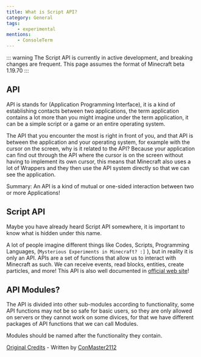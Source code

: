 ```yaml
---
title: What is Script API?
category: General
tags:
    - experimental
mentions:
    - ConsoleTerm
---
```


::: warning
The Script API is currently in active development, and breaking changes are frequent. This page assumes the format of Minecraft beta 1.19.70
:::

## API
API is stands for (Application Programming Interface), it is a kind of establishing contacts between two applications, the term application contains a lot more than you might imagine under the term application, it can be a simple script or a game or an entire operating system.

The API that you encounter the most is right in front of you, and that API is between the application and your operating system, for example with the cursor on the screen, why is it related to the API? Because your application can find out through the API where the cursor is on the screen without having to implement its own cursor, this means that Minecraft also uses a lot of Wrappers and they then use the API system directly so that we can see the application.

Summary: An API is a kind of mutual or one-sided interaction between two or more Applications!

## Script API

Maybe you have already heard Script API somewhere, it is important to know what is hidden under this name.

A lot of people imagine different things like Codes, Scripts, Programming Languages, (`Mysterious Experiments in Minecraft? :]` ), but in reality it is only an API. APIs are a set of functions that allow us to interact with Minecraft as such. We can receive events, read blocks, entities, create particles, and more! This API is also well documented in [official web site](https://learn.microsoft.com/en-us/minecraft/creator/scriptapi/minecraft/server/minecraft-server)!

## API Modules?

The API is divided into other sub-modules according to functionality, some API functions may not be so safe for basic users, so they are only allowed on servers or they cannot work on some divices, for that we have different packages of API functions that we can call Modules.

Modules should be named after the functionality they contain.

[Original Credits](https://github.com/JaylyDev/ScriptAPI/tree/main/docs/MinecraftApi#readme) - Written by [ConMaster2112](https://github.com/ConsoleTerm)